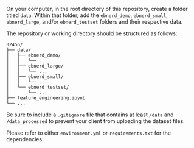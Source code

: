 On your computer, in the root directory of this repository, create a folder titled `data`. Within that folder, add the `ebnerd_demo`, `ebnerd_small`, `ebnerd_large`, and/or `ebnerd_testset` folders and their respective data.

The repository or working directory should be structured as follows:

```
02456/
├── data/
│   ├── ebnerd_demo/
│   │   └── ...
│   ├── ebnerd_large/
│   │   └── ...
│   ├── ebnerd_small/
│   │   └── ...
│   └── ebnerd_testset/
│       └── ...
├── feature_engineering.ipynb
└── ...
```

Be sure to include a `.gitignore` file that contains at least `/data` and `/data_processed` to prevent your client from uploading the dataset files.

Please refer to either `environment.yml` or `requirements.txt` for the dependencies.